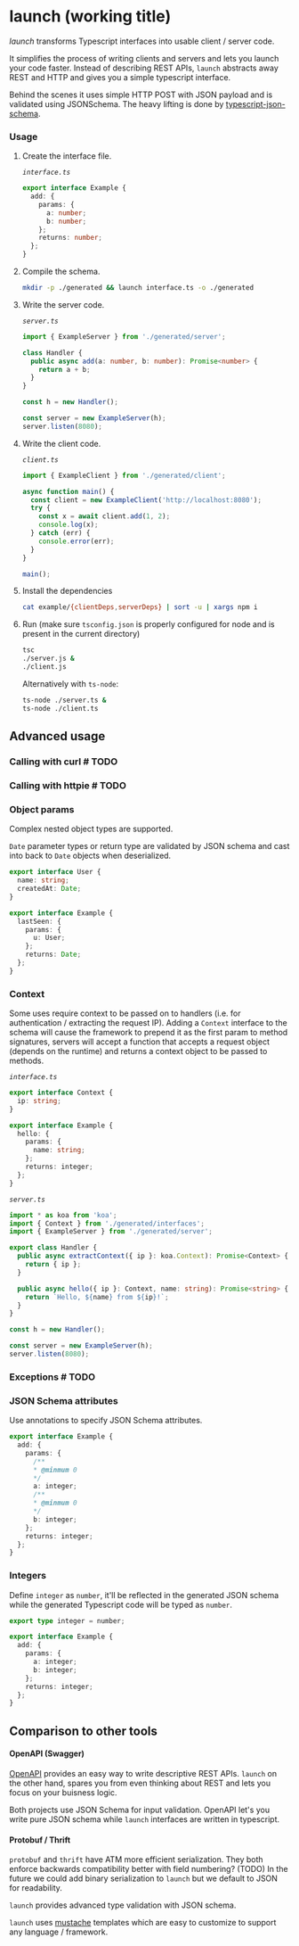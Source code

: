# launch (working title)

*launch* transforms Typescript interfaces into usable client / server code.

It simplifies the process of writing clients and servers and lets you launch your code faster.
Instead of describing REST APIs, `launch` abstracts away REST and HTTP and gives you a simple typescript interface.

Behind the scenes it uses simple HTTP POST with JSON payload and is validated using JSONSchema.
The heavy lifting is done by [typescript-json-schema](https://github.com/YousefED/typescript-json-schema).

### Usage
1. Create the interface file.

    *`interface.ts`*
    ```typescript
    export interface Example {
      add: {
        params: {
          a: number;
          b: number;
        };
        returns: number;
      };
    }
    ```
1. Compile the schema.
    ```bash
    mkdir -p ./generated && launch interface.ts -o ./generated
    ```
1. Write the server code.

    *`server.ts`*
    ```typescript
    import { ExampleServer } from './generated/server';

    class Handler {
      public async add(a: number, b: number): Promise<number> {
        return a + b;
      }
    }

    const h = new Handler();

    const server = new ExampleServer(h);
    server.listen(8080);
    ```
1. Write the client code.

    *`client.ts`*
    ```typescript
    import { ExampleClient } from './generated/client';

    async function main() {
      const client = new ExampleClient('http://localhost:8080');
      try {
        const x = await client.add(1, 2);
        console.log(x);
      } catch (err) {
        console.error(err);
      }
    }

    main();
    ```
1. Install the dependencies
    ```bash
    cat example/{clientDeps,serverDeps} | sort -u | xargs npm i
    ```
1. Run (make sure `tsconfig.json` is properly configured for node and is present in the current directory)
    ```bash
    tsc
    ./server.js &
    ./client.js
    ```
    Alternatively with `ts-node`:
    ```bash
    ts-node ./server.ts &
    ts-node ./client.ts
    ```


## Advanced usage
### Calling with curl # TODO

### Calling with httpie # TODO

### Object params
Complex nested object types are supported.

`Date` parameter types or return type are validated by JSON schema and cast into back to `Date` objects when deserialized.
```typescript
export interface User {
  name: string;
  createdAt: Date;
}

export interface Example {
  lastSeen: {
    params: {
      u: User;
    };
    returns: Date;
  };
}
```

### Context
Some uses require context to be passed on to handlers (i.e. for authentication / extracting the request IP).
Adding a `Context` interface to the schema will cause the framework to prepend it as the first param to method signatures, servers will accept a function that accepts a request object (depends on the runtime) and returns a context object to be passed to methods.

*`interface.ts`*
```typescript
export interface Context {
  ip: string;
}

export interface Example {
  hello: {
    params: {
      name: string;
    };
    returns: integer;
  };
}
```

*`server.ts`*
```typescript
import * as koa from 'koa';
import { Context } from './generated/interfaces';
import { ExampleServer } from './generated/server';

export class Handler {
  public async extractContext({ ip }: koa.Context): Promise<Context> {
    return { ip };
  }

  public async hello({ ip }: Context, name: string): Promise<string> {
    return `Hello, ${name} from ${ip}!`;
  }
}

const h = new Handler();

const server = new ExampleServer(h);
server.listen(8080);
```

### Exceptions # TODO

### JSON Schema attributes
Use annotations to specify JSON Schema attributes.
```typescript
export interface Example {
  add: {
    params: {
      /**
      * @minmum 0
      */
      a: integer;
      /**
      * @minmum 0
      */
      b: integer;
    };
    returns: integer;
  };
}
```

### Integers
Define `integer` as `number`, it'll be reflected in the generated JSON schema while the generated Typescript code will be typed as `number`.
```typescript
export type integer = number;

export interface Example {
  add: {
    params: {
      a: integer;
      b: integer;
    };
    returns: integer;
  };
}
```

## Comparison to other tools
#### OpenAPI (Swagger)
[OpenAPI](https://www.openapis.org/) provides an easy way to write descriptive REST APIs.
`launch` on the other hand, spares you from even thinking about REST and lets you focus on your buisness logic.

Both projects use JSON Schema for input validation. OpenAPI let's you write pure JSON schema while `launch` interfaces are written in typescript.

#### Protobuf / Thrift
`protobuf` and `thrift` have ATM more efficient serialization.
They both enforce backwards compatibility better with field numbering? (TODO)
In the future we could add binary serialization to `launch` but we default to JSON for readability.

`launch` provides advanced type validation with JSON schema.

`launch` uses [mustache](link-needed) templates which are easy to customize to support any language / framework.
